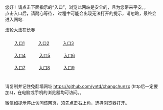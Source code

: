 您好！请点击下面指示的“入口”，浏览此网站是安全的，且为您带来平安。。 <br/>
点击入口后，请耐心等待， 过程中可能会出现无法打开的提示，请忽略，最终会进入网站. </br>

法轮大法在长春<br/>
<div style="padding:10px"><a style="margin:20px" target="_blank" href="https://demabkenpbw60.cloudfront.net/2Qpsp?ikgfexk" id="ccLink1" rel="nofollow">入口1</a> <a target="_blank" style="margin:20px" href="https://d2rg3t3k94ma0h.cloudfront.net/2Qpsp?aiuhl" id="ccLink2" rel="nofollow">入口2</a> <a style="margin:20px" target="_blank" href="https://d1okxf4ebyydcy.cloudfront.net/2Qpsp?fpzyi" id="ccLink3" rel="nofollow">入口3</a></div>

<div style="padding:10px" ><a style="margin:20px" target="_blank" href="https://demabkenpbw60.cloudfront.net/2Qpsp?ikgfexk" id="ccLink4" rel="nofollow">入口4</a> <a style="margin:20px" href="https://d2rg3t3k94ma0h.cloudfront.net/2Qpsp?aiuhl" target="_blank" id="ccLink5" rel="nofollow">入口5</a> <a style="margin:20px" href="https://d1okxf4ebyydcy.cloudfront.net/2Qpsp?fpzyi" target="_blank" id="ccLink6" rel="nofollow">入口6</a></div>

<div style="padding:10px"><a style="margin:20px" target="_blank" href="https://demabkenpbw60.cloudfront.net/2Qpsp?ikgfexk" id="ccLink7" rel="nofollow">入口7</a> <a style="margin:20px" href="https://d2rg3t3k94ma0h.cloudfront.net/2Qpsp?aiuhl" target="_blank" id="ccLink8" rel="nofollow">入口8</a> <a style="margin:20px" target="_blank" href="https://d1okxf4ebyydcy.cloudfront.net/2Qpsp?fpzyi" id="ccLink9" rel="nofollow">入口9</a></div>

<br/>



请复制并记住免翻墙网址 https://github.com/yntd/changchunzx (http后一定要加s)，在电脑或手机的浏览器均可访问。。<br/>

微信如提示停止访问该网页，须先点击右上角，选择浏览器打开。
